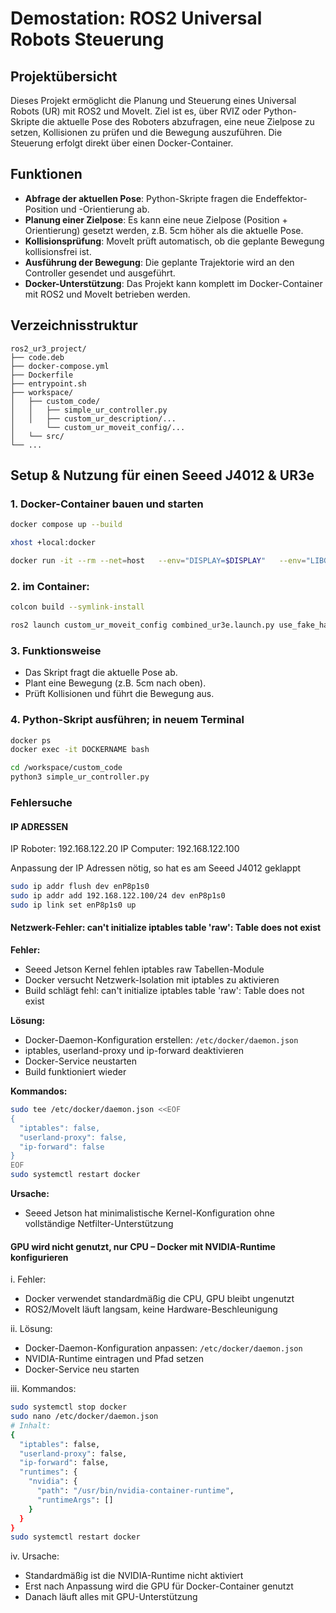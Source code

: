 # Demostation: ROS2 Universal Robots Steuerung

## Projektübersicht

Dieses Projekt ermöglicht die Planung und Steuerung eines Universal Robots (UR) mit ROS2 und MoveIt. Ziel ist es, über RVIZ oder Python-Skripte die aktuelle Pose des Roboters abzufragen, eine neue Zielpose zu setzen, Kollisionen zu prüfen und die Bewegung auszuführen. Die Steuerung erfolgt direkt über einen Docker-Container.

## Funktionen

- **Abfrage der aktuellen Pose**: Python-Skripte fragen die Endeffektor-Position und -Orientierung ab.
- **Planung einer Zielpose**: Es kann eine neue Zielpose (Position + Orientierung) gesetzt werden, z.B. 5cm höher als die aktuelle Pose.
- **Kollisionsprüfung**: MoveIt prüft automatisch, ob die geplante Bewegung kollisionsfrei ist.
- **Ausführung der Bewegung**: Die geplante Trajektorie wird an den Controller gesendet und ausgeführt.
- **Docker-Unterstützung**: Das Projekt kann komplett im Docker-Container mit ROS2 und MoveIt betrieben werden.

## Verzeichnisstruktur

```
ros2_ur3_project/
├── code.deb
├── docker-compose.yml
├── Dockerfile
├── entrypoint.sh
├── workspace/
│   ├── custom_code/
│   │   ├── simple_ur_controller.py
│   │   ├── custom_ur_description/...
│   	└── custom_ur_moveit_config/...
│   └── src/
└── ...
```

## Setup & Nutzung für einen Seeed J4012 & UR3e

### 1. Docker-Container bauen und starten

```bash
docker compose up --build

xhost +local:docker

docker run -it --rm --net=host   --env="DISPLAY=$DISPLAY"   --env="LIBGL_ALWAYS_SOFTWARE=1"   --env="MESA_GL_VERSION_OVERRIDE=3.3"   --volume="/tmp/.X11-unix:/tmp/.X11-unix:rw"   --volume="$HOME/.Xauthority:/root/.Xauthority:rw"   --volume="$PWD/workspace/custom_code:/workspace/custom_code"   --privileged   --runtime=nvidia   ur3-ros2

```


### 2. im Container:

```bash
colcon build --symlink-install

ros2 launch custom_ur_moveit_config combined_ur3e.launch.py use_fake_hardware:=false

```

### 3. Funktionsweise

- Das Skript fragt die aktuelle Pose ab.
- Plant eine Bewegung (z.B. 5cm nach oben).
- Prüft Kollisionen und führt die Bewegung aus.

### 4. Python-Skript ausführen; in neuem Terminal

```bash
docker ps 
docker exec -it DOCKERNAME bash
```

```bash
cd /workspace/custom_code
python3 simple_ur_controller.py
```
### Fehlersuche

#### IP ADRESSEN
IP Roboter: 192.168.122.20
IP Computer: 192.168.122.100

Anpassung der IP Adressen nötig, so hat es am Seeed J4012 geklappt
```bash
sudo ip addr flush dev enP8p1s0
sudo ip addr add 192.168.122.100/24 dev enP8p1s0
sudo ip link set enP8p1s0 up
```

#### Netzwerk-Fehler: can't initialize iptables table 'raw': Table does not exist

**Fehler:**
- Seeed Jetson Kernel fehlen iptables raw Tabellen-Module
- Docker versucht Netzwerk-Isolation mit iptables zu aktivieren
- Build schlägt fehl: can't initialize iptables table 'raw': Table does not exist

**Lösung:**
- Docker-Daemon-Konfiguration erstellen: `/etc/docker/daemon.json`
- iptables, userland-proxy und ip-forward deaktivieren
- Docker-Service neustarten
- Build funktioniert wieder

**Kommandos:**
```bash
sudo tee /etc/docker/daemon.json <<EOF
{
  "iptables": false,
  "userland-proxy": false,
  "ip-forward": false
}
EOF
sudo systemctl restart docker
```

**Ursache:**
- Seeed Jetson hat minimalistische Kernel-Konfiguration ohne vollständige Netfilter-Unterstützung

#### GPU wird nicht genutzt, nur CPU – Docker mit NVIDIA-Runtime konfigurieren

i. Fehler:
- Docker verwendet standardmäßig die CPU, GPU bleibt ungenutzt
- ROS2/MoveIt läuft langsam, keine Hardware-Beschleunigung

ii. Lösung:
- Docker-Daemon-Konfiguration anpassen: `/etc/docker/daemon.json`
- NVIDIA-Runtime eintragen und Pfad setzen
- Docker-Service neu starten

iii. Kommandos:
```bash
sudo systemctl stop docker
sudo nano /etc/docker/daemon.json
# Inhalt:
{
  "iptables": false,
  "userland-proxy": false,
  "ip-forward": false,
  "runtimes": {
    "nvidia": {
      "path": "/usr/bin/nvidia-container-runtime",
      "runtimeArgs": []
    }
  }
}
sudo systemctl restart docker
```

iv. Ursache:
- Standardmäßig ist die NVIDIA-Runtime nicht aktiviert
- Erst nach Anpassung wird die GPU für Docker-Container genutzt
- Danach läuft alles mit GPU-Unterstützung
